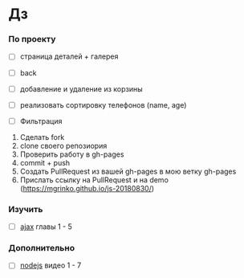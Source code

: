 # Дз

### По проекту

 - [ ] страница деталей + галерея
 - [ ] back
 - [ ] добавление и удаление из корзины
 - [ ] реализовать сортировку телефонов (name, age)
 - [ ] Фильтрация
 
 
 1. Сделать fork
 2. clone своего репозиория
 3. Проверить работу в gh-pages
 4. commit + push
 5. Создать PullRequest из вашей gh-pages в мою ветку gh-pages
 6. Прислать ссылку на PullRequest и на demo (https://mgrinko.github.io/js-20180830/)

### Изучить

- [ ] [ajax](https://learn.javascript.ru/ajax) главы 1 - 5 

### Дополнительно

- [ ] [nodejs](https://learn.javascript.ru/screencast/nodejs) видео 1 - 7

